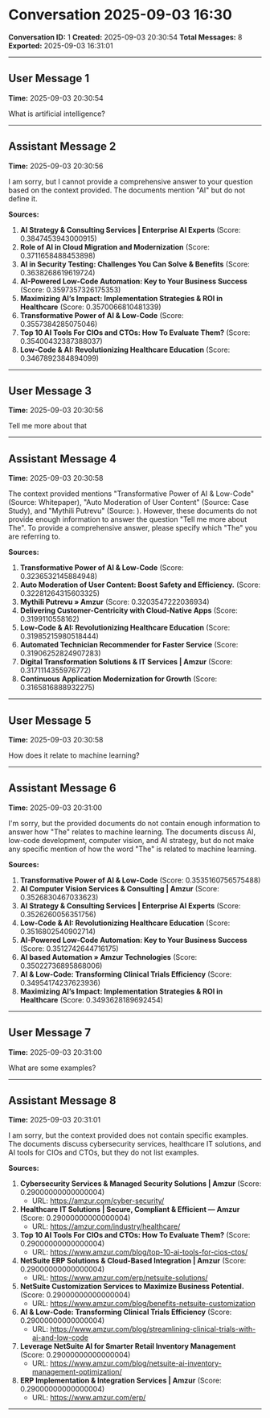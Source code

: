 # Conversation 2025-09-03 16:30

**Conversation ID:** 1
**Created:** 2025-09-03 20:30:54
**Total Messages:** 8
**Exported:** 2025-09-03 16:31:01

---

## User Message 1
**Time:** 2025-09-03 20:30:54

What is artificial intelligence?

---

## Assistant Message 2
**Time:** 2025-09-03 20:30:56

I am sorry, but I cannot provide a comprehensive answer to your question based on the context provided. The documents mention "AI" but do not define it.


**Sources:**
1. **AI Strategy & Consulting Services | Enterprise AI Experts** (Score: 0.3847453943000915)
2. **Role of AI in Cloud Migration and Modernization** (Score: 0.3711658488453898)
3. **AI in Security Testing: Challenges You Can Solve & Benefits** (Score: 0.3638268619619724)
4. **AI-Powered Low-Code Automation: Key to Your Business Success** (Score: 0.3597357326175353)
5. **Maximizing AI’s Impact: Implementation Strategies & ROI in Healthcare** (Score: 0.3570066810481339)
6. **Transformative Power of AI & Low-Code** (Score: 0.3557384285075046)
7. **Top 10 AI Tools For CIOs and CTOs: How To Evaluate Them?** (Score: 0.35400432387388037)
8. **Low-Code & AI: Revolutionizing Healthcare Education** (Score: 0.3467892384894099)

---

## User Message 3
**Time:** 2025-09-03 20:30:56

Tell me more about that

---

## Assistant Message 4
**Time:** 2025-09-03 20:30:58

The context provided mentions "Transformative Power of AI & Low-Code" (Source: Whitepaper), "Auto Moderation of User Content" (Source: Case Study), and "Mythili Putrevu" (Source: ). However, these documents do not provide enough information to answer the question "Tell me more about The". To provide a comprehensive answer, please specify which "The" you are referring to.


**Sources:**
1. **Transformative Power of AI & Low-Code** (Score: 0.3236532145884948)
2. **Auto Moderation of User Content: Boost Safety and Efficiency.** (Score: 0.32281264315603325)
3. **Mythili Putrevu » Amzur** (Score: 0.3203547222036934)
4. **Delivering Customer-Centricity with Cloud-Native Apps** (Score: 0.3199110558162)
5. **Low-Code & AI: Revolutionizing Healthcare Education** (Score: 0.31985215980518444)
6. **Automated Technician Recommender for Faster Service** (Score: 0.31906252824907283)
7. **Digital Transformation Solutions & IT Services | Amzur** (Score: 0.3171114355976772)
8. **Continuous Application Modernization for Growth** (Score: 0.3165816888932275)

---

## User Message 5
**Time:** 2025-09-03 20:30:58

How does it relate to machine learning?

---

## Assistant Message 6
**Time:** 2025-09-03 20:31:00

I'm sorry, but the provided documents do not contain enough information to answer how "The" relates to machine learning. The documents discuss AI, low-code development, computer vision, and AI strategy, but do not make any specific mention of how the word "The" is related to machine learning.


**Sources:**
1. **Transformative Power of AI & Low-Code** (Score: 0.3535160756575488)
2. **AI Computer Vision Services & Consulting | Amzur** (Score: 0.3526830467033623)
3. **AI Strategy & Consulting Services | Enterprise AI Experts** (Score: 0.3526260056351756)
4. **Low-Code & AI: Revolutionizing Healthcare Education** (Score: 0.3516802540902714)
5. **AI-Powered Low-Code Automation: Key to Your Business Success** (Score: 0.3512742644716175)
6. **AI based Automation » Amzur Technologies** (Score: 0.35022736895868006)
7. **AI & Low-Code: Transforming Clinical Trials Efficiency** (Score: 0.34954174237623936)
8. **Maximizing AI’s Impact: Implementation Strategies & ROI in Healthcare** (Score: 0.3493628189692454)

---

## User Message 7
**Time:** 2025-09-03 20:31:00

What are some examples?

---

## Assistant Message 8
**Time:** 2025-09-03 20:31:01

I am sorry, but the context provided does not contain specific examples. The documents discuss cybersecurity services, healthcare IT solutions, and AI tools for CIOs and CTOs, but they do not list examples.


**Sources:**
1. **Cybersecurity Services & Managed Security Solutions | Amzur** (Score: 0.29000000000000004)
   - URL: https://amzur.com/cyber-security/
2. **Healthcare IT Solutions | Secure, Compliant & Efficient — Amzur** (Score: 0.29000000000000004)
   - URL: https://amzur.com/industry/healthcare/
3. **Top 10 AI Tools For CIOs and CTOs: How To Evaluate Them?** (Score: 0.29000000000000004)
   - URL: https://www.amzur.com/blog/top-10-ai-tools-for-cios-ctos/
4. **NetSuite ERP Solutions & Cloud-Based Integration | Amzur** (Score: 0.29000000000000004)
   - URL: https://www.amzur.com/erp/netsuite-solutions/
5. **NetSuite Customization Services to Maximize Business Potential.** (Score: 0.29000000000000004)
   - URL: https://www.amzur.com/blog/benefits-netsuite-customization
6. **AI & Low-Code: Transforming Clinical Trials Efficiency** (Score: 0.29000000000000004)
   - URL: https://www.amzur.com/blog/streamlining-clinical-trials-with-ai-and-low-code
7. **Leverage NetSuite AI for Smarter Retail Inventory Management** (Score: 0.29000000000000004)
   - URL: https://www.amzur.com/blog/netsuite-ai-inventory-management-optimization/
8. **ERP Implementation & Integration Services | Amzur** (Score: 0.29000000000000004)
   - URL: https://www.amzur.com/erp/

---
